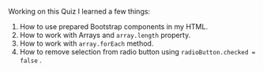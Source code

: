 
Working on this Quiz I learned a few things: 
 1. How to use prepared Bootstrap components in my HTML.
 2. How to work with Arrays and `array.length` property.
 3. How to work with `array.forEach` method.
 4. How to remove selection from radio button using `radioButton.checked = false` .